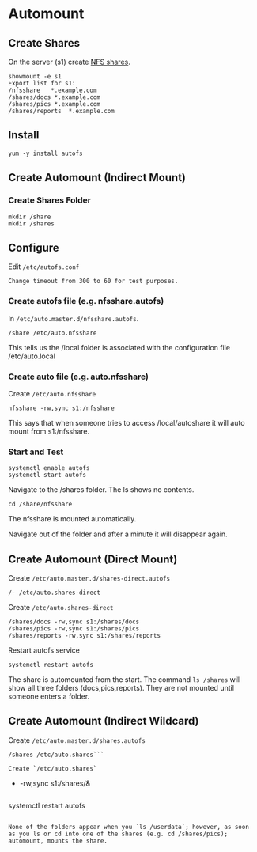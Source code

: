 # Automount

## Create Shares

On the server (s1) create [NFS shares](./NFS.md).

```
showmount -e s1
Export list for s1:
/nfsshare   *.example.com
/shares/docs *.example.com
/shares/pics *.example.com
/shares/reports  *.example.com
```

## Install
```
yum -y install autofs
```

## Create Automount (Indirect Mount)

### Create Shares Folder
```
mkdir /share
mkdir /shares
```

## Configure

Edit `/etc/autofs.conf`

```
Change timeout from 300 to 60 for test purposes.
```

### Create autofs file (e.g. nfsshare.autofs)
In `/etc/auto.master.d/nfsshare.autofs`.

```
/share /etc/auto.nfsshare
```

This tells us the /local folder is associated with the configuration file /etc/auto.local

### Create auto file (e.g. auto.nfsshare)

Create `/etc/auto.nfsshare`

```
nfsshare -rw,sync s1:/nfsshare
```

This says that when someone tries to access /local/autoshare it will auto mount from s1:/nfsshare.

### Start and Test

```
systemctl enable autofs
systemctl start autofs
```

Navigate to the /shares folder.  The ls shows no contents.

```
cd /share/nfsshare
```

The nfsshare is mounted automatically.

Navigate out of the folder and after a minute it will disappear again. 

## Create Automount (Direct Mount)

Create `/etc/auto.master.d/shares-direct.autofs`

```
/- /etc/auto.shares-direct
```

Create `/etc/auto.shares-direct`

```
/shares/docs -rw,sync s1:/shares/docs
/shares/pics -rw,sync s1:/shares/pics
/shares/reports -rw,sync s1:/shares/reports
```

Restart autofs service

```
systemctl restart autofs
```

The share is automounted from the start.   The command `ls /shares` will show all three folders (docs,pics,reports). They are not mounted until someone enters a folder. 

## Create Automount (Indirect Wildcard)

Create `/etc/auto.master.d/shares.autofs`

```
/shares /etc/auto.shares```

Create `/etc/auto.shares`

```
* -rw,sync s1:/shares/&
```

```
systemctl restart autofs
```

None of the folders appear when you `ls /userdata`; however, as soon as you ls or cd into one of the shares (e.g. cd /shares/pics); automount, mounts the share.





